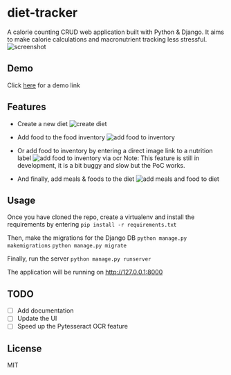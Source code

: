 # diet-tracker

A calorie counting CRUD web application built with Python & Django. It aims to make calorie calculations and macronutrient tracking less stressful.
![screenshot](https://user-images.githubusercontent.com/46038298/50744893-94ec9f00-11ec-11e9-9c8e-19cf37301dc0.png)

## Demo
Click [here](http://diet-tracker.herokuapp.com "here") for a demo link

## Features
* Create a new diet
![create diet](https://user-images.githubusercontent.com/46038298/50744892-94ec9f00-11ec-11e9-8bf2-c0691dc659f6.gif)

* Add food to the food inventory
![add food to inventory](https://user-images.githubusercontent.com/46038298/50744889-94540880-11ec-11e9-8a03-ad01405ebf45.gif)

* Or add food to inventory by entering a direct image link to a nutrition label
![add food to inventory via ocr](https://user-images.githubusercontent.com/46038298/50744888-94540880-11ec-11e9-88bb-17522a068ecc.gif)
 Note: This feature is still in development, it is a bit buggy and slow but the PoC works.

* And finally, add meals & foods to the diet
![add meals and food to diet](https://user-images.githubusercontent.com/46038298/50744890-94540880-11ec-11e9-9323-90044ca4b891.gif)

## Usage
Once you have cloned the repo, create a virtualenv and install the requirements by entering `pip install -r requirements.txt`

Then, make the migrations for the Django DB
`python manage.py makemigrations`
`python manage.py migrate`

Finally, run the server
`python manage.py runserver`

The application will be running on http://127.0.0.1:8000

## TODO
- [ ] Add documentation
- [ ] Update the UI
- [ ] Speed up the Pytesseract OCR feature

## License
MIT
